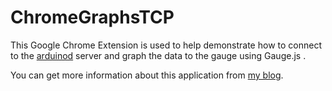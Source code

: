 # ChromeGraphsTCP

This Google Chrome Extension is used to help demonstrate how to connect to the [arduinod](https://github.com/salimwp/arduinodPi) server and graph the data to the gauge using Gauge.js .

You can get more information about this application from [my blog](http://salimhaniff.net/blog/Realtime-Monitoring-Of-A-Sensor-Attached-To-An-Arduino).
